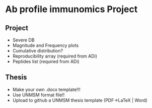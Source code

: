 # Ab profile immunomics Project

## Project

- Severe DB
- Magnitude and Frequency plots
- Cumulative distribution?
- Reproducibility array (required from ADi)
- Peptides list (required from ADi)

## Thesis

- Make your own .docx template!!!
- Use UNMSM format file!!
- Upload to github a UNMSM thesis template (PDF->LaTeX | Word)
